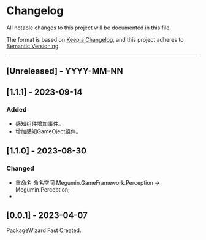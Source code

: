 # Changelog
All notable changes to this project will be documented in this file.

The format is based on [Keep a Changelog](https://keepachangelog.com/en/1.0.0/),
and this project adheres to [Semantic Versioning](https://semver.org/spec/v2.0.0.html).

<!--
## [Unreleased] - YYYY-MM-NN

### Added   
### Changed  
### Deprecated  
### Removed  
### Fixed  
### Security  
-->

---

## [Unreleased] - YYYY-MM-NN

## [1.1.1] - 2023-09-14
### Added   
- 感知组件增加事件。  
- 增加感知GameOject组件。  


## [1.1.0] - 2023-08-30
### Changed  
- 重命名 命名空间 Megumin.GameFramework.Perception -> Megumin.Perception;
- 
## [0.0.1] - 2023-04-07
PackageWizard Fast Created.

